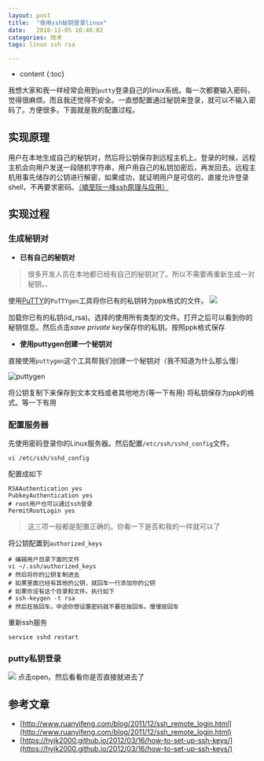 ```yaml
---
layout: post
title:  "使用ssh秘钥登录linux"
date:   2018-12-05 10:46:02
categories: 技术
tags: linux ssh rsa

---
```


* content
{:toc}

我想大家和我一样经常会用到`putty`登录自己的linux系统。每一次都要输入密码，觉得很麻烦。而且我还觉得不安全。一直想配置通过秘钥来登录，就可以不输入密码了。方便很多。下面就是我的配置过程。





## 实现原理
用户在本地生成自己的秘钥对，然后将公钥保存到远程主机上。登录的时候，远程主机会向用户发送一段随机字符串，用户用自己的私钥加密后，再发回去。远程主机用事先储存的公钥进行解密，如果成功，就证明用户是可信的，直接允许登录shell，不再要求密码。[（摘至阮一峰ssh原理与应用）](http://www.ruanyifeng.com/blog/2011/12/ssh_remote_login.html)

## 实现过程
### 生成秘钥对

- **已有自己的秘钥对**

> 很多开发人员在本地都已经有自己的秘钥对了。所以不需要再重新生成一对秘钥。、

使用[PuTTY](https://www.ssh.com/ssh/putty/download)的`PuTTYgen`工具将你已有的私钥转为ppk格式的文件。
![](https://raw.githubusercontent.com/Stong-chen/Stong-chen.github.io/master/file/2018-12-05/5c07453bb4ed0.png)

加载你已有的私钥(id_rsa)。选择的使用所有类型的文件。打开之后可以看到你的秘钥信息。然后点击*save private key*保存你的私钥。按照ppk格式保存

- **使用puttygen创建一个秘钥对**

直接使用`puttygen`这个工具帮我们创建一个秘钥对（我不知道为什么那么慢）

![puttygen](https://raw.githubusercontent.com/Stong-chen/Stong-chen.github.io/master/file/2018-12-05/5c074483662f8.png "puttygen")

将公钥复制下来保存到文本文档或者其他地方(等一下有用)
将私钥保存为ppk的格式。等一下有用

### 配置服务器
先使用密码登录你的Linux服务器。然后配置`/etc/ssh/sshd_config`文件。
```
vi /etc/ssh/sshd_config
```
配置成如下
```shell
RSAAuthentication yes
PubkeyAuthentication yes
# root用户也可以通过ssh登录
PermitRootLogin yes
```
> 这三项一般都是配置正确的。你看一下是否和我的一样就可以了

将公钥配置到`authorized_keys`
```
# 编辑用户目录下面的文件
vi ~/.ssh/authorized_keys
# 然后将你的公钥复制进去
# 如果里面已经有其他的公钥，就回车一行添加你的公钥
# 如果你没有这个目录和文件。执行如下
# ssh-keygen -t rsa
# 然后狂按回车。中途你想设置密码就不要狂按回车。慢慢按回车
```
重新ssh服务
```shell
service sshd restart
```

### putty私钥登录
![](https://raw.githubusercontent.com/Stong-chen/Stong-chen.github.io/master/file/2018-12-05/5c074c9ab005c.png)
点击open。然后看看你是否直接就进去了



## 参考文章
* [http://www.ruanyifeng.com/blog/2011/12/ssh_remote_login.html](http://www.ruanyifeng.com/blog/2011/12/ssh_remote_login.html)
* [https://hyjk2000.github.io/2012/03/16/how-to-set-up-ssh-keys/](https://hyjk2000.github.io/2012/03/16/how-to-set-up-ssh-keys/)